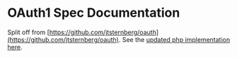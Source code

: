 # OAuth1 Spec Documentation
Split off from [https://github.com/jtsternberg/oauth](https://github.com/jtsternberg/oauth).
See the [updated php implementation here](https://github.com/jtsternberg/oauth1-php).
